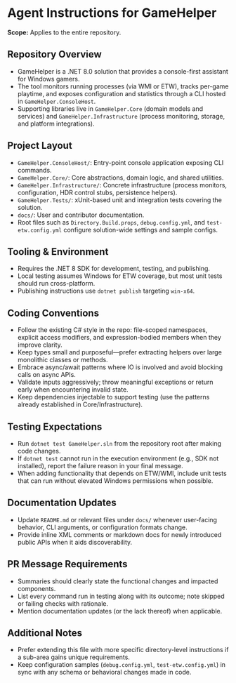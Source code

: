 # Agent Instructions for GameHelper

**Scope:** Applies to the entire repository.

## Repository Overview
- GameHelper is a .NET 8.0 solution that provides a console-first assistant for Windows gamers.
- The tool monitors running processes (via WMI or ETW), tracks per-game playtime, and exposes configuration and statistics through a CLI hosted in `GameHelper.ConsoleHost`.
- Supporting libraries live in `GameHelper.Core` (domain models and services) and `GameHelper.Infrastructure` (process monitoring, storage, and platform integrations).

## Project Layout
- `GameHelper.ConsoleHost/`: Entry-point console application exposing CLI commands.
- `GameHelper.Core/`: Core abstractions, domain logic, and shared utilities.
- `GameHelper.Infrastructure/`: Concrete infrastructure (process monitors, configuration, HDR control stubs, persistence helpers).
- `GameHelper.Tests/`: xUnit-based unit and integration tests covering the solution.
- `docs/`: User and contributor documentation.
- Root files such as `Directory.Build.props`, `debug.config.yml`, and `test-etw.config.yml` configure solution-wide settings and sample configs.

## Tooling & Environment
- Requires the .NET 8 SDK for development, testing, and publishing.
- Local testing assumes Windows for ETW coverage, but most unit tests should run cross-platform.
- Publishing instructions use `dotnet publish` targeting `win-x64`.

## Coding Conventions
- Follow the existing C# style in the repo: file-scoped namespaces, explicit access modifiers, and expression-bodied members when they improve clarity.
- Keep types small and purposeful—prefer extracting helpers over large monolithic classes or methods.
- Embrace async/await patterns where IO is involved and avoid blocking calls on async APIs.
- Validate inputs aggressively; throw meaningful exceptions or return early when encountering invalid state.
- Keep dependencies injectable to support testing (use the patterns already established in Core/Infrastructure).

## Testing Expectations
- Run `dotnet test GameHelper.sln` from the repository root after making code changes.
- If `dotnet test` cannot run in the execution environment (e.g., SDK not installed), report the failure reason in your final message.
- When adding functionality that depends on ETW/WMI, include unit tests that can run without elevated Windows permissions when possible.

## Documentation Updates
- Update `README.md` or relevant files under `docs/` whenever user-facing behavior, CLI arguments, or configuration formats change.
- Provide inline XML comments or markdown docs for newly introduced public APIs when it aids discoverability.

## PR Message Requirements
- Summaries should clearly state the functional changes and impacted components.
- List every command run in testing along with its outcome; note skipped or failing checks with rationale.
- Mention documentation updates (or the lack thereof) when applicable.

## Additional Notes
- Prefer extending this file with more specific directory-level instructions if a sub-area gains unique requirements.
- Keep configuration samples (`debug.config.yml`, `test-etw.config.yml`) in sync with any schema or behavioral changes made in code.
